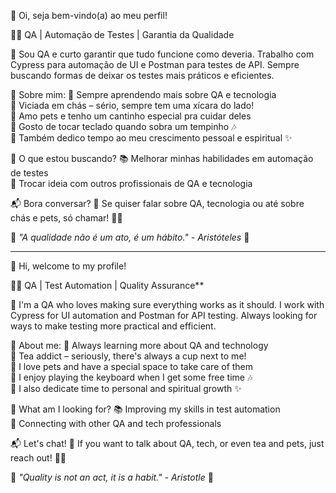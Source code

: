 🌸 Oi, seja bem-vindo(a) ao meu perfil!

👩‍💻 QA | Automação de Testes | Garantia da Qualidade

🚀 Sou QA e curto garantir que tudo funcione como deveria. Trabalho com Cypress para automação de UI e Postman para testes de API. Sempre buscando formas de deixar os testes mais práticos e eficientes.

💖 Sobre mim:
🌱 Sempre aprendendo mais sobre QA e tecnologia  
🍵 Viciada em chás – sério, sempre tem uma xícara do lado!  
🐾 Amo pets e tenho um cantinho especial pra cuidar deles  
🎹 Gosto de tocar teclado quando sobra um tempinho 🎶  
📖 Também dedico tempo ao meu crescimento pessoal e espiritual ✨


🎯 O que estou buscando? 
📚 Melhorar minhas habilidades em automação de testes  
🤝 Trocar ideia com outros profissionais de QA e tecnologia  


   📬 Bora conversar?
💌 Se quiser falar sobre QA, tecnologia ou até sobre chás e pets, só chamar! 🍵🐾  

🌸 _"A qualidade não é um ato, é um hábito." - Aristóteles_ 🌸

------------------------------------------------------------------------------------

 🌸 Hi, welcome to my profile!

👩‍💻 QA | Test Automation | Quality Assurance**

🚀 I'm a QA who loves making sure everything works as it should. I work with Cypress for UI automation and Postman for API testing. Always looking for ways to make testing more practical and efficient. 


   💖 About me:
🌱 Always learning more about QA and technology  
🍵 Tea addict – seriously, there's always a cup next to me!  
🐾 I love pets and have a special space to take care of them  
🎹 I enjoy playing the keyboard when I get some free time 🎶  
📖 I also dedicate time to personal and spiritual growth ✨  


   🎯 What am I looking for?
📚 Improving my skills in test automation  
🤝 Connecting with other QA and tech professionals  


   📬 Let's chat!
💌 If you want to talk about QA, tech, or even tea and pets, just reach out! 🍵🐾  

🌸 _"Quality is not an act, it is a habit." - Aristotle_ 🌸

